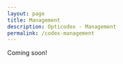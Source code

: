```yaml
---
layout: page
title: Management
description: Opticodex - Management
permalink: /codex-management
---
```


Coming soon!